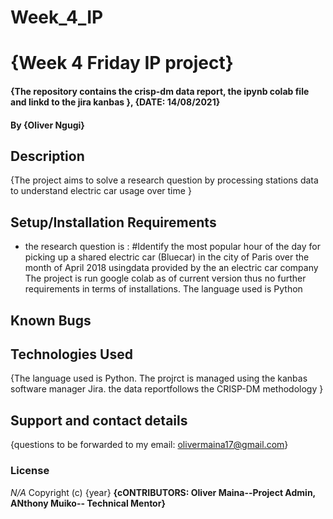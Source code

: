 # Week_4_IP
# {Week 4 Friday IP project}
#### {The repository contains the crisp-dm data report, the ipynb colab file and linkd to the jira kanbas }, {DATE: 14/08/2021}
#### By **{Oliver Ngugi}**
## Description
{The project aims to solve a research question by processing stations data to understand electric car usage over time }
## Setup/Installation Requirements
*  the research question is : 
 #Identify the most popular hour of the day for picking up a shared electric car (Bluecar) in the city of Paris over the month of April 2018 usingdata provided by the an electric car company 
The project is run google colab as of current version thus no further requirements in terms of installations. The language used is Python
## Known Bugs

## Technologies Used
{The language used is Python. The projrct is managed using the kanbas software manager Jira. the data reportfollows the CRISP-DM methodology }
## Support and contact details
{questions to be forwarded to my email: olivermaina17@gmail.com}
### License
*N/A*
Copyright (c) {year} 
**{cONTRIBUTORS: 
Oliver Maina--Project Admin, 
ANthony Muiko-- Technical Mentor}**
  
